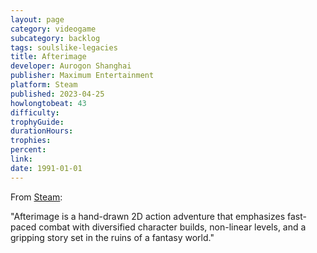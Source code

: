 ```yaml
---
layout: page
category: videogame
subcategory: backlog
tags: soulslike-legacies
title: Afterimage
developer: Aurogon Shanghai
publisher: Maximum Entertainment
platform: Steam
published: 2023-04-25
howlongtobeat: 43
difficulty:
trophyGuide:
durationHours:
trophies:
percent:
link:
date: 1991-01-01
---
```


From [Steam](https://store.steampowered.com/app/1701520/Afterimage/):

"Afterimage is a hand-drawn 2D action adventure that emphasizes fast-paced combat with diversified character builds, non-linear levels, and a gripping story set in the ruins of a fantasy world."
